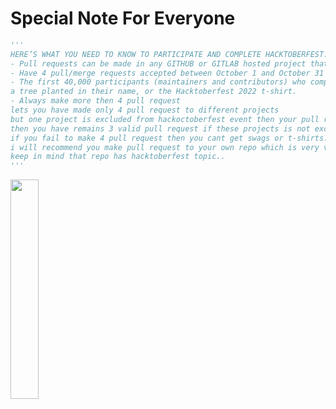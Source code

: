 # Special Note For Everyone
```py
'''
HERE’S WHAT YOU NEED TO KNOW TO PARTICIPATE AND COMPLETE HACKTOBERFEST:
- Pull requests can be made in any GITHUB or GITLAB hosted project that’s participating in Hacktoberfest (look for the “hacktoberfest” topic)
- Have 4 pull/merge requests accepted between October 1 and October 31 to complete Hacktoberfest
- The first 40,000 participants (maintainers and contributors) who complete Hacktoberfest can elect to receive one of two prizes:
a tree planted in their name, or the Hacktoberfest 2022 t-shirt.
- Always make more then 4 pull request
lets you have made only 4 pull request to different projects
but one project is excluded from hackoctoberfest event then your pull request will not be count and 
then you have remains 3 valid pull request if these projects is not excluded.
if you fail to make 4 pull request then you cant get swags or t-shirts.
i will recommend you make pull request to your own repo which is very very saffest side for you..
keep in mind that repo has hacktoberfest topic..
'''
```

<img src="https://raw.githubusercontent.com/keshavsingh4522/hacktoberfest2021/35fc6060c5ddead5792f29a2437fea160dbe9804/Assets/logo-hacktoberfest-full.f42e3b1.svg" width="30%">
